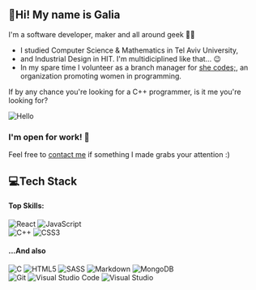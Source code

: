 ## :raising_hand:Hi! My name is Galia
I'm a software developer, maker and all around geek :space_invader::vulcan_salute:

- I studied Computer Science & Mathematics in Tel Aviv University,  
- and Industrial Design in HIT. I'm multidiciplined like that... :wink:  
- In my spare time I volunteer as a branch manager for [she codes;](https://she-codes.org/), an organization promoting women in programming.
  
    
If by any chance you're looking for a C++ programmer, is it me you're looking for?  
  
![Hello](https://i1.sndcdn.com/artworks-000134530352-2ebnbo-t200x200.jpg)

### I'm open for work! :raised_hands:
Feel free to [contact me](mailto:galia.lael@gmail.com) if something I made grabs your attention :) 


## :computer:Tech Stack
#### Top Skills:
<img alt="React" src="https://img.shields.io/badge/react-%2320232a.svg?&style=flat&logo=react&logoColor=%2361DAFB"/> <img alt="JavaScript" src="https://img.shields.io/badge/javascript-%23323330.svg?&style=flat&logo=javascript&logoColor=%23F7DF1E"/>  
<img alt="C++" src="https://img.shields.io/badge/c++-%2300599C.svg?&style=flat&logo=c%2B%2B&ogoColor=white"/> <img alt="CSS3" src="https://img.shields.io/badge/css3-%231572B6.svg?&style=flat&logo=css3&logoColor=white"/>


#### ...And also
<img alt="C" src="https://img.shields.io/badge/c-%2300599C.svg?&style=flat&logo=c&logoColor=white"/> <img alt="HTML5" src="https://img.shields.io/badge/html5-%23E34F26.svg?&style=flat&logo=html5&logoColor=white"/> 
<img alt="SASS" src="https://img.shields.io/badge/SASS-hotpink.svg?&style=flat&logo=SASS&logoColor=white"/> <img alt="Markdown" src="https://img.shields.io/badge/markdown-%23000000.svg?&style=flat&logo=markdown&logoColor=white"/> <img alt="MongoDB" src ="https://img.shields.io/badge/MongoDB-%234ea94b.svg?&style=flat&logo=mongodb&logoColor=white"/>  
<img alt="Git" src="https://img.shields.io/badge/git-%23F05033.svg?&style=flat&logo=git&logoColor=white"/> <img alt="Visual Studio Code" src="https://img.shields.io/badge/VisualStudioCode-0078d7.svg?&style=flat&logo=visual-studio-code&logoColor=white"/> <img alt="Visual Studio" src="https://img.shields.io/badge/VisualStudio-5C2D91.svg?&style=flat&logo=visual-studio&logoColor=white"/>  

